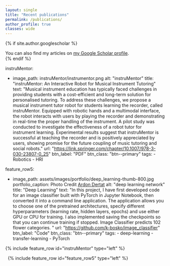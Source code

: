 ```yaml
---
layout: single
title: "Recent publications"
permalink: /publications/
author_profile: true
classes: wide
---
```


{% if site.author.googlescholar %}
  <div class="wordwrap">You can also find my articles on <a href="{{site.author.googlescholar}}">my Google Scholar profile</a>.</div>
{% endif %}

instruMentor:
  - image_path: instruMentor/instrumentor.png
    alt: "instruMentor"
    title: "instruMentor: An Interactive Robot for Musical Instrument Tutoring"
    text: "Musical instrument education has typically faced challenges in providing students with a cost-efficient and long-term solution for personalised tutoring. To address these challenges, we propose a musical instrument tutor robot for students learning the recorder, called instruMentor. Equipped with robotic hands and a multimodal interface, the robot interacts with users by playing the recorder and demonstrating in real-time the proper handling of the instrument. A pilot study was conducted to investigate the effectiveness of a robot tutor for instrument learning. Experimental results suggest that instruMentor is successful at teaching the recorder and is positively appreciated by users, showing promise for the future coupling of music tutoring and social robots."
    url: "https://link.springer.com/chapter/10.1007/978-3-030-23807-0_25"
    btn_label: "PDF"
    btn_class: "btn--primary"
    tags:
        - Robotics
        - HRI

feature_row5:
  - image_path: assets/images/portfolio/deep_learning-thumb-800.jpg
    portfolio_caption: Photo Credit [Ardon Dertat](https://towardsdatascience.com/applied-deep-learning-part-1-artificial-neural-networks-d7834f67a4f6)
    alt: "deep learning network"
    title: "Deep Learning"
    text: "In this project, I have first developed code for an image classifier built with PyTorch in Jupyter Notebook, then converted it into a command line application. The application allows you to choose one of the pretrained architectures, specify different hyperparameters (learning rate, hidden layers, epochs) and use either GPU or CPU for training. I also implemented saving the checkpoints so that you can continue training if stopped. Image Classifier predicts 102 flower categories. "
    url: "https://github.com/k-bosko/image_classifier"
    btn_label: "Code"
    btn_class: "btn--primary"
    tags:
        - deep-learning
        - transfer-learning
        - PyTorch


{% include feature_row id="instruMentor" type="left" %}
<a name="Gifify AWS app"></a>


&nbsp;
{% include feature_row id="feature_row5" type="left" %}
<a name="Deep-Learning">
